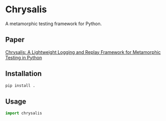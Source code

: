 # Chrysalis

A metamorphic testing framework for Python.

## Paper

[Chrysalis: A Lightweight Logging and Replay Framework for Metamorphic Testing in Python](https://github.com/Chrysalis-Test/chrysalis-paper/blob/main/Chrysalis___Metamorphic_Testing__ASE25_Demo_.pdf)

## Installation

```bash
pip install .
```

## Usage

```python
import chrysalis
```

